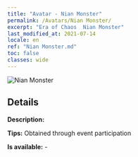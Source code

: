 ```yaml
---
title: "Avatar - Nian Monster"
permalink: /Avatars/Nian Monster/
excerpt: "Era of Chaos  Nian Monster"
last_modified_at: 2021-07-14
locale: en
ref: "Nian Monster.md"
toc: false
classes: wide
---
```

 ![Nian Monster](/images/a/avatarFrame_56.png)

## Details

 **Description:**  

 **Tips:** Obtained through event participation 

 **Is available:**  - 

